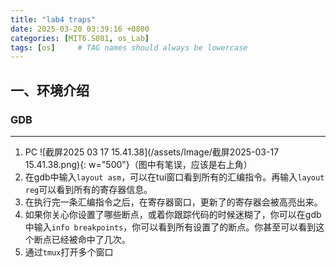 ```yaml
---
title: "lab4 traps"
date: 2025-03-20 03:39:16 +0800
categories: [MIT6.S081, os_Lab]
tags: [os]     # TAG names should always be lowercase
---
```

## 一、环境介绍
###  GDB
---
1. PC
   ![截屏2025 03 17 15.41.38](/assets/Image/截屏2025-03-17 15.41.38.png){: w="500"}（图中有笔误，应该是右上角）
2. 在gdb中输入`layout asm`，可以在tui窗口看到所有的汇编指令。再输入`layout reg`可以看到所有的寄存器信息。
3. 在执行完一条汇编指令之后，在寄存器窗口，更新了的寄存器会被高亮出来。
4. 如果你关心你设置了哪些断点，或着你跟踪代码的时候迷糊了，你可以在gdb中输入`info breakpoints`，你可以看到所有设置了的断点。你甚至可以看到这个断点已经被命中了几次。
5. 通过`tmux`打开多个窗口
